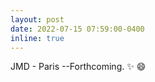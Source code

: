 ```yaml
---
layout: post
date: 2022-07-15 07:59:00-0400
inline: true
---
```


JMD - Paris --Forthcoming. :sparkles: :smile:</span>
